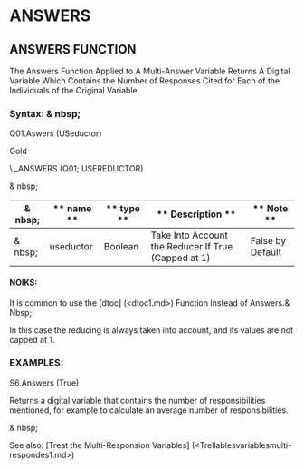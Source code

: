 # ANSWERS

## ANSWERS FUNCTION

The Answers Function Applied to A Multi-Answer Variable Returns A Digital Variable Which Contains the Number of Responses Cited for Each of the Individuals of the Original Variable.

### Syntax: & nbsp;

Q01.Aswers (USeductor)

Gold

\ _ANSWERS (Q01; USEREDUCTOR)

& nbsp;

| & nbsp; | ** name ** | ** type ** | ** Description ** | ** Note ** |
| --- | --- | --- | --- | --- |
| & nbsp; | useductor | Boolean | Take Into Account the Reducer If True (Capped at 1) | False by Default |

#### NOIKS:

It is common to use the [dtoc] (<dtoc1.md>) Function Instead of Answers.& Nbsp;

In this case the reducing is always taken into account, and its values ​​are not capped at 1.

### EXAMPLES:

S6.Answers (True)

Returns a digital variable that contains the number of responsibilities mentioned, for example to calculate an average number of responsibilities.

& nbsp;

See also: [Treat the Multi-Responsion Variables] (<Trellablesvariablesmulti-respondes1.md>)